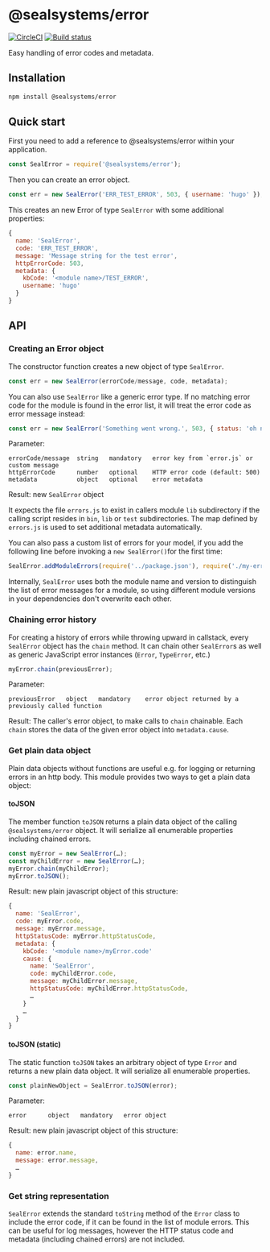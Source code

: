 # @sealsystems/error

[![CircleCI](https://circleci.com/gh/sealsystems/node-error.svg?style=svg)](https://circleci.com/gh/sealsystems/node-error)
[![Build status](https://ci.appveyor.com/api/projects/status/2dcq5ge4qnivl2dc?svg=true)](https://ci.appveyor.com/project/Plossys/node-error)

Easy handling of error codes and metadata.

## Installation

```bash
npm install @sealsystems/error
```

## Quick start

First you need to add a reference to @sealsystems/error within your application.

```javascript
const SealError = require('@sealsystems/error');
```

Then you can create an error object.

```javascript
const err = new SealError('ERR_TEST_ERROR', 503, { username: 'hugo' });
```

This creates an new Error of type `SealError` with some additional properties:

```javascript
{
  name: 'SealError',
  code: 'ERR_TEST_ERROR',
  message: 'Message string for the test error',
  httpErrorCode: 503,
  metadata: {
    kbCode: '<module name>/TEST_ERROR',
    username: 'hugo'
  }
}
```

## API

### Creating an Error object

The constructor function creates a new object of type `SealError`.

```javascript
const err = new SealError(errorCode/message, code, metadata);
```

You can also use `SealError` like a generic error type. If no matching error code for the module is found in the error list, it will treat the error code as error message instead:

```javascript
const err = new SealError('Something went wrong.', 503, { status: 'oh no!' });
```

Parameter:
```
errorCode/message  string   mandatory   error key from `error.js` or custom message
httpErrorCode      number   optional    HTTP error code (default: 500)
metadata           object   optional    error metadata
```

Result: new `SealError` object

It expects the file `errors.js` to exist in callers module `lib` subdirectory if the calling script resides in `bin`, `lib` or `test` subdirectories. The map defined by `errors.js` is used to set additional metadata automatically.

You can also pass a custom list of errors for your model, if you add the following line before invoking a `new SealError()`for the first time:

```javascript
SealError.addModuleErrors(require('../package.json'), require('./my-error-list.js'));
```

Internally, `SealError` uses both the module name and version to distinguish the list of error messages for a module, so using different module versions in your dependencies don't overwrite each other.

### Chaining error history

For creating a history of errors while throwing upward in callstack, every `SealError` object has the `chain` method. It can chain other `SealError`s as well as generic JavaScript error instances (`Error`, `TypeError`, etc.)

```javascript
myError.chain(previousError);
```

Parameter:
```
previousError   object   mandatory    error object returned by a previously called function
```

Result: The caller's error object, to make calls to `chain` chainable. Each `chain` stores the data of the given error object into `metadata.cause`.


### Get plain data object

Plain data objects without functions are useful e.g. for logging or returning errors in an http body. This module provides two ways to get a plain data object:

#### toJSON

The member function `toJSON` returns a plain data object of the calling `@sealsystems/error` object. It will serialize all enumerable properties including chained errors.

```javascript
const myError = new SealError(…);
const myChildError = new SealError(…);
myError.chain(myChildError);
myError.toJSON();
```

Result: new plain javascript object of this structure:

```javascript
{
  name: 'SealError',
  code: myError.code,
  message: myError.message,
  httpStatusCode: myError.httpStatusCode,
  metadata: {
    kbCode: '<module name>/myError.code'
    cause: {
      name: 'SealError',
      code: myChildError.code,
      message: myChildError.message,
      httpStatusCode: myChildError.httpStatusCode,
      …
    }
    …
  }
}
```

#### toJSON (static)

The static function `toJSON` takes an arbitrary object of type `Error` and returns a new plain data object. It will serialize all enumerable properties.

```javascript
const plainNewObject = SealError.toJSON(error);
```

Parameter:
```
error      object   mandatory   error object
```

Result: new plain javascript object of this structure:

```javascript
{
  name: error.name,
  message: error.message,
  …
}
```

### Get string representation

`SealError` extends the standard `toString` method of the `Error` class to include the error code, if it can be found in the list of module errors.
This can be useful for log messages, however the HTTP status code and metadata (including chained errors) are not included.
